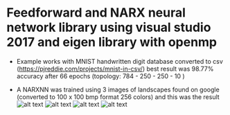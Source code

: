 # Feedforward and NARX neural network library using visual studio 2017 and eigen library with openmp

* Example works with MNIST handwritten digit database converted to csv (https://pjreddie.com/projects/mnist-in-csv/)
best result was 98.77% accuracy after 66 epochs (topology: 784 - 250 - 250 - 10 )

*  A NARXNN was trained using 3 images of landscapes found on google (converted to 100 x 100 bmp format 256 colors) and this was the result<br/>
![alt text](https://raw.githubusercontent.com/mrnul/Neural-nets/master/images/narx_res1.bmp)
![alt text](https://raw.githubusercontent.com/mrnul/Neural-nets/master/images/narx_res2.bmp)
![alt text](https://raw.githubusercontent.com/mrnul/Neural-nets/master/images/narx_res3.bmp)
![alt text](https://raw.githubusercontent.com/mrnul/Neural-nets/master/images/narx_res4.bmp)
